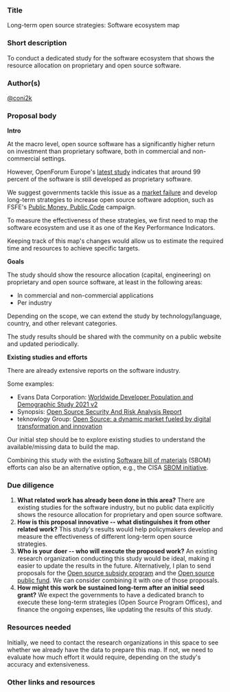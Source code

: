 ### Title

<!-- A short, pithy title for the proposal. -->

Long-term open source strategies: Software ecosystem map

### Short description

<!-- A short, one-sentence description of the proposal. -->

To conduct a dedicated study for the software ecosystem that shows the resource allocation on proprietary and open source software.

### Author(s)

<!-- Put your GitHub username(s) here. The proposal author(s) will "own" the proposal and will be able to accept future PRs that change it. -->

[@coni2k](https://github.com/coni2k)


### Proposal body

<!-- Explain your proposal. Add as much as you want, within reason! -->

**Intro**

At the macro level, open source software has a significantly higher return on investment than proprietary software, both in commercial and non-commercial settings.

However, OpenForum Europe's [latest study](https://digital-strategy.ec.europa.eu/en/library/study-about-impact-open-source-software-and-hardware-technological-independence-competitiveness-and) indicates that around 99 percent of the software is still developed as proprietary software.

We suggest governments tackle this issue as a [market failure](https://www.investopedia.com/terms/m/marketfailure.asp) and develop long-term strategies to increase open source software adoption, such as FSFE's [Public Money, Public Code](https://publiccode.eu/) campaign.

To measure the effectiveness of these strategies, we first need to map the software ecosystem and use it as one of the Key Performance Indicators.

Keeping track of this map's changes would allow us to estimate the required time and resources to achieve specific targets.

**Goals**

The study should show the resource allocation (capital, engineering) on proprietary and open source software, at least in the following areas:

- In commercial and non-commercial applications
- Per industry

Depending on the scope, we can extend the study by technology/language, country, and other relevant categories.

The study results should be shared with the community on a public website and updated periodically.

**Existing studies and efforts**

There are already extensive reports on the software industry.

Some examples:
- Evans Data Corporation: [Worldwide Developer Population and Demographic Study 2021 v2](https://evansdata.com/reports/viewRelease.php?reportID=9)
- Synopsis: [Open Source Security And Risk Analysis Report](https://www.synopsys.com/software-integrity/resources/analyst-reports/open-source-security-risk-analysis.html)
- teknowlogy Group: [Open Source: a dynamic market fueled by digital transformation and innovation](https://cnll.fr/media/2019_CNLL-Syntec-Systematic-Open-Source-Study.pdf)

Our initial step should be to explore existing studies to understand the available/missing data to build the map.

Combining this study with the existing [Software bill of materials](https://en.wikipedia.org/wiki/Software_bill_of_materials) (SBOM) efforts can also be an alternative option, e.g., the CISA [SBOM initiative](https://www.cisa.gov/sbom).

### Due diligence

<!-- Please answer the following due diligence questions; it's okay to answer "N/A" if you don't know yet. -->

1. **What related work has already been done in this area?** There are existing studies for the software industry, but no public data explicitly shows the resource allocation for proprietary and open source software.
2. **How is this proposal innovative -- what distinguishes it from other related work?** This study's results would help policymakers develop and measure the effectiveness of different long-term open source strategies.
3. **Who is your doer -- who will execute the proposed work?** An existing research organization conducting this study would be ideal, making it easier to update the results in the future. Alternatively, I plan to send proposals for the [Open source subsidy program](https://futureu.europa.eu/processes/Digital/f/15/proposals/1791?locale=en) and the [Open source public fund](https://futureu.europa.eu/processes/Digital/f/15/proposals/1364?locale=en). We can consider combining it with one of those proposals.
4. **How might this work be sustained long-term after an initial seed grant?** We expect the governments to have a dedicated branch to execute these long-term strategies (Open Source Program Offices), and finance the ongoing expenses, like updating the results of this study.

### Resources needed

Initially, we need to contact the research organizations in this space to see whether we already have the data to prepare this map. If not, we need to evaluate how much effort it would require, depending on the study's accuracy and extensiveness.

### Other links and resources

<!-- Add any other links, images, or resources that are relevant to the proposal -->

